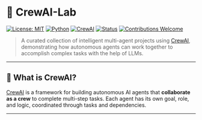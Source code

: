 # 🚀 CrewAI-Lab

[![License: MIT](https://img.shields.io/badge/License-MIT-blue.svg)](LICENSE)
[![Python](https://img.shields.io/badge/Python-3.10%2B-blue.svg)](https://www.python.org/)
[![CrewAI](https://img.shields.io/badge/CrewAI-Framework-green)](https://github.com/joaomdmoura/crewai)
[![Status](https://img.shields.io/badge/Status-Active-brightgreen.svg)]()
[![Contributions Welcome](https://img.shields.io/badge/Contributions-Welcome-ff69b4.svg)]()

> A curated collection of intelligent multi-agent projects using [CrewAI](https://github.com/joaomdmoura/crewai), demonstrating how autonomous agents can work together to accomplish complex tasks with the help of LLMs.

---

## 🧠 What is CrewAI?

[CrewAI](https://github.com/joaomdmoura/crewai) is a framework for building autonomous AI agents that **collaborate as a crew** to complete multi-step tasks. Each agent has its own goal, role, and logic, coordinated through tasks and dependencies.

---
